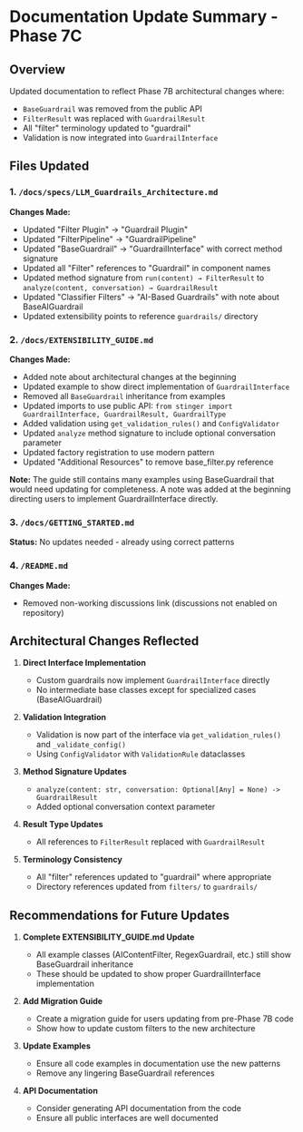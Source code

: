 # Documentation Update Summary - Phase 7C

## Overview
Updated documentation to reflect Phase 7B architectural changes where:
- `BaseGuardrail` was removed from the public API
- `FilterResult` was replaced with `GuardrailResult`
- All "filter" terminology updated to "guardrail"
- Validation is now integrated into `GuardrailInterface`

## Files Updated

### 1. `/docs/specs/LLM_Guardrails_Architecture.md`
**Changes Made:**
- Updated "Filter Plugin" → "Guardrail Plugin"
- Updated "FilterPipeline" → "GuardrailPipeline"
- Updated "BaseGuardrail" → "GuardrailInterface" with correct method signature
- Updated all "Filter" references to "Guardrail" in component names
- Updated method signature from `run(content) → FilterResult` to `analyze(content, conversation) → GuardrailResult`
- Updated "Classifier Filters" → "AI-Based Guardrails" with note about BaseAIGuardrail
- Updated extensibility points to reference `guardrails/` directory

### 2. `/docs/EXTENSIBILITY_GUIDE.md`
**Changes Made:**
- Added note about architectural changes at the beginning
- Updated example to show direct implementation of `GuardrailInterface`
- Removed all `BaseGuardrail` inheritance from examples
- Updated imports to use public API: `from stinger import GuardrailInterface, GuardrailResult, GuardrailType`
- Added validation using `get_validation_rules()` and `ConfigValidator`
- Updated `analyze` method signature to include optional conversation parameter
- Updated factory registration to use modern pattern
- Updated "Additional Resources" to remove base_filter.py reference

**Note:** The guide still contains many examples using BaseGuardrail that would need updating for completeness. A note was added at the beginning directing users to implement GuardrailInterface directly.

### 3. `/docs/GETTING_STARTED.md`
**Status:** No updates needed - already using correct patterns

### 4. `/README.md`
**Changes Made:**
- Removed non-working discussions link (discussions not enabled on repository)

## Architectural Changes Reflected

1. **Direct Interface Implementation**
   - Custom guardrails now implement `GuardrailInterface` directly
   - No intermediate base classes except for specialized cases (BaseAIGuardrail)

2. **Validation Integration**
   - Validation is now part of the interface via `get_validation_rules()` and `_validate_config()`
   - Using `ConfigValidator` with `ValidationRule` dataclasses

3. **Method Signature Updates**
   - `analyze(content: str, conversation: Optional[Any] = None) -> GuardrailResult`
   - Added optional conversation context parameter

4. **Result Type Updates**
   - All references to `FilterResult` replaced with `GuardrailResult`

5. **Terminology Consistency**
   - All "filter" references updated to "guardrail" where appropriate
   - Directory references updated from `filters/` to `guardrails/`

## Recommendations for Future Updates

1. **Complete EXTENSIBILITY_GUIDE.md Update**
   - All example classes (AIContentFilter, RegexGuardrail, etc.) still show BaseGuardrail inheritance
   - These should be updated to show proper GuardrailInterface implementation

2. **Add Migration Guide**
   - Create a migration guide for users updating from pre-Phase 7B code
   - Show how to update custom filters to the new architecture

3. **Update Examples**
   - Ensure all code examples in documentation use the new patterns
   - Remove any lingering BaseGuardrail references

4. **API Documentation**
   - Consider generating API documentation from the code
   - Ensure all public interfaces are well documented
